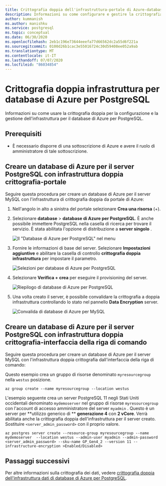 ```yaml
---
title: Crittografia doppia dell'infrastruttura-portale di Azure-database di Azure per PostgreSQL
description: Informazioni su come configurare e gestire la crittografia doppia dell'infrastruttura per il database di Azure per PostgreSQL.
author: kummanish
ms.author: manishku
ms.service: postgresql
ms.topic: conceptual
ms.date: 06/30/2020
ms.openlocfilehash: 2eb1c196e73644eeefa77d66562dc2a55d6f221a
ms.sourcegitcommit: 0100d26b1cac3e55016724c30d59408ee052a9ab
ms.translationtype: MT
ms.contentlocale: it-IT
ms.lasthandoff: 07/07/2020
ms.locfileid: "86034854"
---
```

# <a name="infrastructure-double-encryption-for-azure-database-for-postgresql"></a>Crittografia doppia infrastruttura per database di Azure per PostgreSQL

Informazioni su come usare la crittografia doppia per la configurazione e la gestione dell'infrastruttura per il database di Azure per PostgreSQL.

## <a name="prerequisites"></a>Prerequisiti

* È necessario disporre di una sottoscrizione di Azure e avere il ruolo di amministratore di tale sottoscrizione.

## <a name="create-an-azure-database-for-postgresql-server-with-infrastructure-double-encryption---portal"></a>Creare un database di Azure per il server PostgreSQL con infrastruttura doppia crittografia-portale

Seguire questa procedura per creare un database di Azure per il server MySQL con l'infrastruttura di crittografia doppia da portale di Azure:

1. Nell'angolo in alto a sinistra del portale selezionare **Crea una risorsa** (+).

2. Selezionare **database**  >  **database di Azure per PostgreSQL**. È anche possibile immettere PostgreSQL nella casella di ricerca per trovare il servizio. È stata abilitata l'opzione di distribuzione a **server singolo** .

   ![Il "Database di Azure per PostgreSQL" nel menu](./media/quickstart-create-database-portal/1-create-database.png)

3. Fornire le informazioni di base del server. Selezionare **Impostazioni aggiuntive** e abilitare la casella di controllo **crittografia doppia infrastruttura** per impostare il parametro.

    ![Selezioni per database di Azure per PostgreSQL](./media/howto-infrastructure-double-encryption/infrastructure-encryption-selected.png)

4. Selezionare **Verifica + crea** per eseguire il provisioning del server.

    ![Riepilogo di database di Azure per PostgreSQL](./media/howto-infrastructure-double-encryption/infrastructure-encryption-summary.png)

5. Una volta creato il server, è possibile convalidare la crittografia a doppia infrastruttura controllando lo stato nel pannello **Data Encryption** server.

    ![Convalida di database di Azure per MySQL](./media/howto-infrastructure-double-encryption/infrastructure-encryption-validation.png)

## <a name="create-an-azure-database-for-postgresql-server-with-infrastructure-double-encryption---cli"></a>Creare un database di Azure per il server PostgreSQL con infrastruttura doppia crittografia-interfaccia della riga di comando

Seguire questa procedura per creare un database di Azure per il server MySQL con l'infrastruttura doppia crittografia dall'interfaccia della riga di comando:

Questo esempio crea un gruppo di risorse denominato `myresourcegroup` nella `westus` posizione.

```azurecli-interactive
az group create --name myresourcegroup --location westus
```
L'esempio seguente crea un server PostgreSQL 11 negli Stati Uniti occidentali denominato `mydemoserver` nel gruppo di risorse `myresourcegroup` con l'account di accesso amministratore del server `myadmin` . Questo è un server per **utilizzo generico di ** **generazione 4** con **2 vCore**. Verrà abilitata anche la crittografia doppia dell'infrastruttura per il server creato. Sostituire `<server_admin_password>` con il proprio valore.

```azurecli-interactive
az postgres server create --resource-group myresourcegroup --name mydemoserver  --location westus --admin-user myadmin --admin-password <server_admin_password> --sku-name GP_Gen4_2 --version 11 --infrastructure-encryption >Enabled/Disabled>
```

## <a name="next-steps"></a>Passaggi successivi

Per altre informazioni sulla crittografia dei dati, vedere [crittografia doppia dell'infrastruttura dati di database di Azure per PostgreSQL](concepts-Infrastructure-double-encryption.md).

